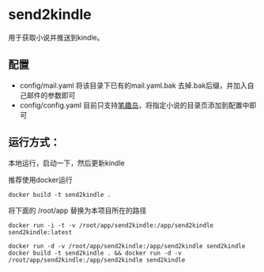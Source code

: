# send2kindle
用于获取小说并推送到kindle。

## 配置
- config/mail.yaml 将该目录下已有的mail.yaml.bak 去掉.bak后缀，并加入自己邮件的参数即可
- config/config.yaml 目前只支持[笔趣岛](http://www.biqudao.com)，将指定小说的目录页添加到配置中即可

## 运行方式：
本地运行，启动一下，然后更新kindle

推荐使用docker运行

`
  docker build -t send2kindle .
`

将下面的 /root/app 替换为本项目所在的路径

`
  docker run -i -t -v /root/app/send2kindle:/app/send2kindle send2kindle:latest
`

`
  docker run -d -v /root/app/send2kindle:/app/send2kindle send2kindle
`
`
docker build -t send2kindle . && docker run -d -v /root/app/send2kindle:/app/send2kindle send2kindle
`

